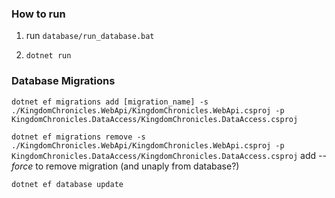 ### How to run

1) run `database/run_database.bat`

2) `dotnet run`

### Database Migrations

`dotnet ef migrations add [migration_name] -s ./KingdomChronicles.WebApi/KingdomChronicles.WebApi.csproj -p KingdomChronicles.DataAccess/KingdomChronicles.DataAccess.csproj`

`dotnet ef migrations remove -s ./KingdomChronicles.WebApi/KingdomChronicles.WebApi.csproj -p KingdomChronicles.DataAccess/KingdomChronicles.DataAccess.csproj`
add *--force* to remove migration (and unaply from database?)

`dotnet ef database update`

